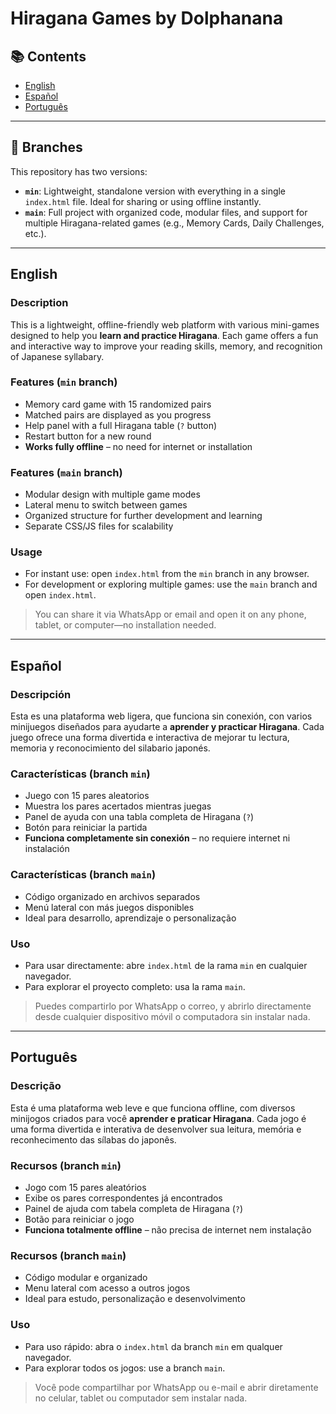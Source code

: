 # Hiragana Games by Dolphanana

## 📚 Contents

- [English](#english)
- [Español](#español)
- [Português](#português)

---

## 🌿 Branches

This repository has two versions:

- **`min`**: Lightweight, standalone version with everything in a single `index.html` file. Ideal for sharing or using offline instantly.
- **`main`**: Full project with organized code, modular files, and support for multiple Hiragana-related games (e.g., Memory Cards, Daily Challenges, etc.).

---

## English

### Description

This is a lightweight, offline-friendly web platform with various mini-games designed to help you **learn and practice Hiragana**. Each game offers a fun and interactive way to improve your reading skills, memory, and recognition of Japanese syllabary.

### Features (`min` branch)

- Memory card game with 15 randomized pairs
- Matched pairs are displayed as you progress
- Help panel with a full Hiragana table (`?` button)
- Restart button for a new round
- **Works fully offline** – no need for internet or installation

### Features (`main` branch)

- Modular design with multiple game modes
- Lateral menu to switch between games
- Organized structure for further development and learning
- Separate CSS/JS files for scalability

### Usage

- For instant use: open `index.html` from the `min` branch in any browser.
- For development or exploring multiple games: use the `main` branch and open `index.html`.

> You can share it via WhatsApp or email and open it on any phone, tablet, or computer—no installation needed.

---

## Español

### Descripción

Esta es una plataforma web ligera, que funciona sin conexión, con varios minijuegos diseñados para ayudarte a **aprender y practicar Hiragana**. Cada juego ofrece una forma divertida e interactiva de mejorar tu lectura, memoria y reconocimiento del silabario japonés.

### Características (branch `min`)

- Juego con 15 pares aleatorios
- Muestra los pares acertados mientras juegas
- Panel de ayuda con una tabla completa de Hiragana (`?`)
- Botón para reiniciar la partida
- **Funciona completamente sin conexión** – no requiere internet ni instalación

### Características (branch `main`)

- Código organizado en archivos separados
- Menú lateral con más juegos disponibles
- Ideal para desarrollo, aprendizaje o personalização

### Uso

- Para usar directamente: abre `index.html` de la rama `min` en cualquier navegador.
- Para explorar el proyecto completo: usa la rama `main`.

> Puedes compartirlo por WhatsApp o correo, y abrirlo directamente desde cualquier dispositivo móvil o computadora sin instalar nada.

---

## Português

### Descrição

Esta é uma plataforma web leve e que funciona offline, com diversos minijogos criados para você **aprender e praticar Hiragana**. Cada jogo é uma forma divertida e interativa de desenvolver sua leitura, memória e reconhecimento das sílabas do japonês.

### Recursos (branch `min`)

- Jogo com 15 pares aleatórios
- Exibe os pares correspondentes já encontrados
- Painel de ajuda com tabela completa de Hiragana (`?`)
- Botão para reiniciar o jogo
- **Funciona totalmente offline** – não precisa de internet nem instalação

### Recursos (branch `main`)

- Código modular e organizado
- Menu lateral com acesso a outros jogos
- Ideal para estudo, personalização e desenvolvimento

### Uso

- Para uso rápido: abra o `index.html` da branch `min` em qualquer navegador.
- Para explorar todos os jogos: use a branch `main`.

> Você pode compartilhar por WhatsApp ou e-mail e abrir diretamente no celular, tablet ou computador sem instalar nada.